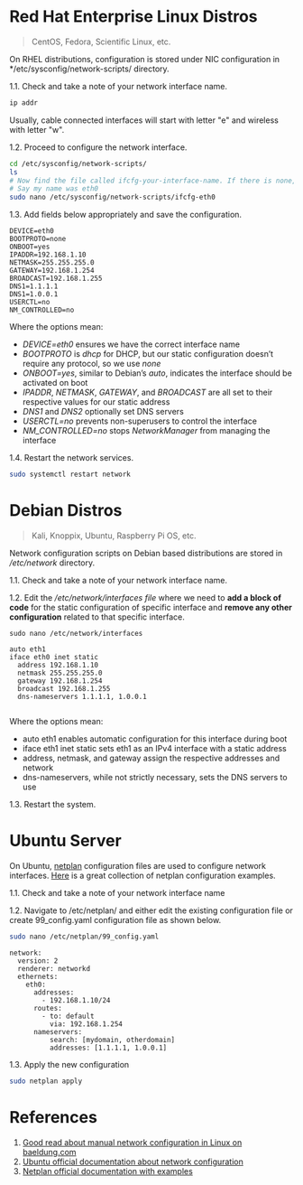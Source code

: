 
# Red Hat Enterprise Linux Distros

> CentOS, Fedora, Scientific Linux, etc.

On RHEL distributions, configuration is stored under NIC configuration in */etc/sysconfig/network-scripts/ directory.

1.1. Check and take a note of your network interface name.

```bash
ip addr
```

Usually, cable connected interfaces will start with letter "e" and wireless with letter "w".

1.2. Proceed to configure the network interface.

```bash
cd /etc/sysconfig/network-scripts/
ls
# Now find the file called ifcfg-your-interface-name. If there is none, create new.
# Say my name was eth0
sudo nano /etc/sysconfig/network-scripts/ifcfg-eth0 
```

1.3. Add fields below appropriately and save the configuration.

```
DEVICE=eth0
BOOTPROTO=none
ONBOOT=yes
IPADDR=192.168.1.10
NETMASK=255.255.255.0
GATEWAY=192.168.1.254
BROADCAST=192.168.1.255
DNS1=1.1.1.1
DNS1=1.0.0.1
USERCTL=no
NM_CONTROLLED=no
```

Where the options mean:

-   _DEVICE=eth0_ ensures we have the correct interface name
-   _BOOTPROTO_ is _dhcp_ for DHCP, but our static configuration doesn’t require any protocol, so we use _none_
-   _ONBOOT=yes_, similar to Debian’s _auto_, indicates the interface should be activated on boot
-   _IPADDR_, _NETMASK_, _GATEWAY_, and _BROADCAST_ are all set to their respective values for our static address
-   _DNS1_ and _DNS2_ optionally set DNS servers
-   _USERCTL=no_ prevents non-superusers to control the interface
-   _NM_CONTROLLED=no_ stops _NetworkManager_ from managing the interface

1.4. Restart the network services.

```bash
sudo systemctl restart network
```

# Debian Distros

> Kali, Knoppix, Ubuntu, Raspberry Pi OS, etc.

Network configuration scripts on Debian based distributions are stored in */etc/network* directory.

1.1. Check and take a note of your network interface name.

1.2. Edit the */etc/network/interfaces file* where we need to **add a block of code** for the static configuration of specific interface and **remove any other configuration** related to that specific interface.

```shell
sudo nano /etc/network/interfaces
```

```
auto eth1
iface eth0 inet static
  address 192.168.1.10
  netmask 255.255.255.0
  gateway 192.168.1.254
  broadcast 192.168.1.255
  dns-nameservers 1.1.1.1, 1.0.0.1
  
```

Where the options mean:

- auto eth1 enables automatic configuration for this interface during boot
- iface eth1 inet static sets eth1 as an IPv4 interface with a static address
- address, netmask, and gateway assign the respective addresses and network
- dns-nameservers, while not strictly necessary, sets the DNS servers to use

1.3. Restart the system.


# Ubuntu Server

On Ubuntu, [netplan](https://manpages.ubuntu.com/manpages/jammy/man8/netplan-apply.8.html) configuration files are used to configure network interfaces. [Here](https://netplan.io/examples) is a great collection of netplan configuration examples.

1.1. Check and take a note of your network interface name

1.2. Navigate to /etc/netplan/ and either edit the existing configuration file or create 99_config.yaml configuration file as shown below.

```bash
sudo nano /etc/netplan/99_config.yaml
```

```
network:
  version: 2
  renderer: networkd
  ethernets:
    eth0:
      addresses:
        - 192.168.1.10/24
      routes:
        - to: default
          via: 192.168.1.254
      nameservers:
          search: [mydomain, otherdomain]
          addresses: [1.1.1.1, 1.0.0.1]
```

1.3. Apply the new configuration

```bash
sudo netplan apply
```


# References

1. [Good read about manual network configuration in Linux on baeldung.com](https://www.baeldung.com/linux/set-static-ip-address)
2. [Ubuntu official documentation about network configuration](https://ubuntu.com/server/docs/network-configuration)
3. [Netplan official documentation with examples](https://netplan.io/reference)